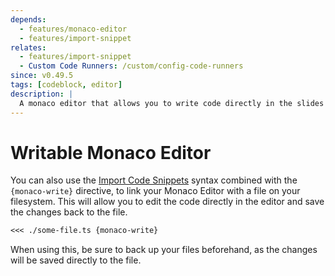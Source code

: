 ```yaml
---
depends:
  - features/monaco-editor
  - features/import-snippet
relates:
  - features/import-snippet
  - Custom Code Runners: /custom/config-code-runners
since: v0.49.5
tags: [codeblock, editor]
description: |
  A monaco editor that allows you to write code directly in the slides and save the changes back to the file.
---
```


# Writable Monaco Editor

You can also use the [Import Code Snippets](#import-code-snippets) syntax combined with the `{monaco-write}` directive, to link your Monaco Editor with a file on your filesystem. This will allow you to edit the code directly in the editor and save the changes back to the file.

```md
<<< ./some-file.ts {monaco-write}
```

When using this, be sure to back up your files beforehand, as the changes will be saved directly to the file.
